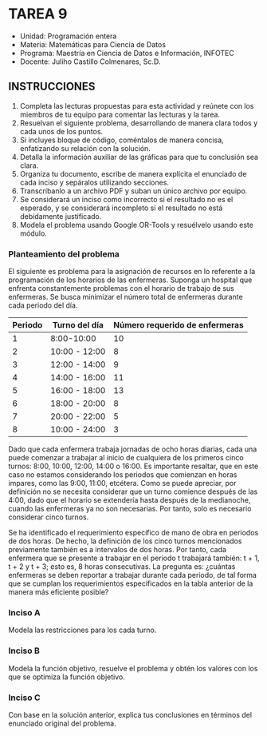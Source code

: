 # TAREA 9

* Unidad: Programación entera
* Materia: Matemáticas para Ciencia de Datos
* Programa: Maestría en Ciencia de Datos e Información, INFOTEC
* Docente:  Juliho Castillo Colmenares, Sc.D.

## INSTRUCCIONES

1. Completa las lecturas propuestas para esta actividad y reúnete con los miembros de tu equipo para comentar las lecturas y la tarea.
2. Resuelvan el siguiente problema, desarrollando de manera clara todos y cada unos de los puntos.
3. Si incluyes bloque de código, coméntalos de manera concisa, enfatizando su relación con la solución.
4. Detalla la información auxiliar de las gráficas para que tu conclusión sea clara.  
5. Organiza tu documento, escribe de manera explícita el enunciado de cada inciso y sepáralos utilizando secciones.
6. Transcríbanlo a un archivo PDF y suban un único archivo por equipo. 
7. Se considerará un inciso como incorrecto si el resultado no es el esperado, y se considerará incompleto si el resultado no está debidamente justificado.
8. Modela el problema usando Google OR-Tools y resuélvelo usando este módulo. 

### Planteamiento del problema

El siguiente es problema para la asignación de recursos en lo referente a la programación  de los horarios de las enfermeras. Suponga un hospital que enfrenta constantemente problemas con el horario de trabajo de sus enfermeras. Se busca minimizar el número total de enfermeras durante cada periodo del día.

| Periodo | Turno del día | Número requerido de enfermeras |
|---------|---------------|--------------------------------|
| 1       | 8:00-10:00    | 10  |
| 2       | 10:00 - 12:00 | 8   |
| 3       | 12:00 - 14:00  | 9   |
| 4       | 14:00 - 16:00   | 11  | 
| 5       | 16:00 - 18:00   | 13  |
| 6       | 18:00 - 20:00   | 8   | 
| 7       | 20:00 - 22:00   | 5   |
| 8       | 10:00 - 24:00   | 3   |


Dado que cada enfermera trabaja jornadas de ocho horas diarias, cada una puede comenzar a trabajar al inicio de cualquiera de los primeros cinco turnos: 8:00, 10:00, 12:00, 14:00 o 16:00. Es importante resaltar, que en este caso no estamos considerando los periodos que comienzan en horas impares, como las 9:00, 11:00, etcétera. Como se puede apreciar, por definición no se necesita considerar que un turno comience después de las 4:00, dado que el horario se extendería hasta después de la medianoche, cuando las enfermeras ya no son necesarias. Por tanto, solo es necesario considerar cinco turnos. 

Se ha identificado el requerimiento específico de mano de obra en periodos de dos horas. De hecho, la definición de los cinco turnos mencionados previamente también es a intervalos de dos horas. Por tanto, cada enfermera que se presente a trabajar en el periodo t trabajará también: t + 1, t + 2 y t + 3; esto es, 8 horas consecutivas. La pregunta es: ¿cuántas enfermeras se deben reportar a trabajar durante cada periodo, de tal forma que se cumplan los requerimientos especificados en la tabla anterior de la manera más eficiente posible?


### Inciso A

Modela las restricciones para los cada turno.

### Inciso B

Modela la función objetivo, resuelve el problema y obtén los valores con los que se optimiza la función objetivo. 

### Inciso C

Con base en la solución anterior, explica tus conclusiones en términos del enunciado original del problema.
